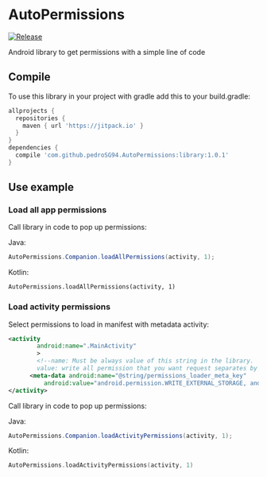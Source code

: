 # AutoPermissions

[![Release](https://jitpack.io/v/pedroSG94/AutoPermissions.svg)](https://jitpack.io/#pedroSG94/AutoPermissions)

Android library to get permissions with a simple line of code

## Compile

To use this library in your project with gradle add this to your build.gradle:

```gradle
allprojects {
  repositories {
    maven { url 'https://jitpack.io' }
  }
}
dependencies {
  compile 'com.github.pedroSG94.AutoPermissions:library:1.0.1'
}
```

## Use example

### Load all app permissions

Call library in code to pop up permissions:

Java:
```java
AutoPermissions.Companion.loadAllPermissions(activity, 1);
```

Kotlin:
```koltin
AutoPermissions.loadAllPermissions(activity, 1)
```

### Load activity permissions

Select permissions to load in manifest with metadata activity:
```xml
<activity
        android:name=".MainActivity"
        >
        <!--name: Must be always value of this string in the library.
        value: write all permission that you want request separates by ,-->
      <meta-data android:name="@string/permissions_loader_meta_key"
          android:value="android.permission.WRITE_EXTERNAL_STORAGE, android.permission.RECORD_AUDIO"/>
</activity> 
```
Call library in code to pop up permissions:

Java:
```java
AutoPermissions.Companion.loadActivityPermissions(activity, 1);
```

Kotlin:
```kotlin
AutoPermissions.loadActivityPermissions(activity, 1)
```